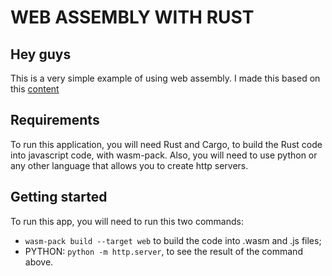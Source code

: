 # WEB ASSEMBLY WITH RUST

## Hey guys
This is a very simple example of using web assembly. I made this based on this [content](https://developer.mozilla.org/en-US/docs/WebAssembly/Rust_to_wasm)


## Requirements
To run this application, you will need Rust and Cargo, to build the Rust code into javascript code, with wasm-pack. Also, you will need to use python or any other language that allows you to create http servers.

## Getting started
To run this app, you will need to run this two commands:
- `wasm-pack build --target web` to build the code into .wasm and .js files;
- PYTHON: `python -m http.server`, to see the result of the command above.
